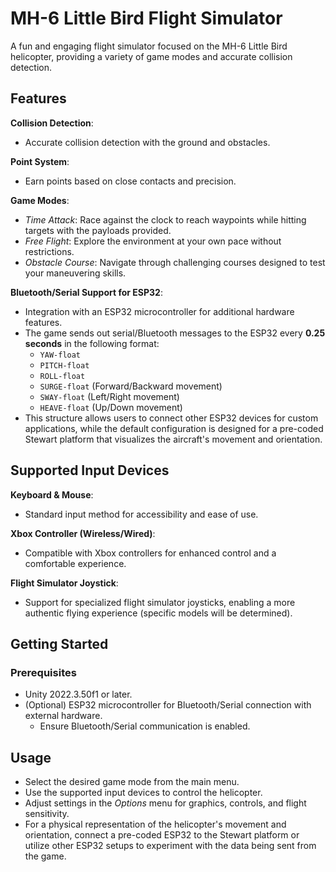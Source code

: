 
# MH-6 Little Bird Flight Simulator

A fun and engaging flight simulator focused on the MH-6 Little Bird helicopter, providing a variety of game modes and accurate collision detection.

## Features

**Collision Detection**:
- Accurate collision detection with the ground and obstacles.

**Point System**:
- Earn points based on close contacts and precision.

**Game Modes**:
- *Time Attack*: Race against the clock to reach waypoints while hitting targets with the payloads provided.
- *Free Flight*: Explore the environment at your own pace without restrictions.
- *Obstacle Course*: Navigate through challenging courses designed to test your maneuvering skills.

**Bluetooth/Serial Support for ESP32**:
- Integration with an ESP32 microcontroller for additional hardware features.
- The game sends out serial/Bluetooth messages to the ESP32 every **0.25 seconds** in the following format:
  - `YAW-float`
  - `PITCH-float`
  - `ROLL-float`
  - `SURGE-float` (Forward/Backward movement)
  - `SWAY-float` (Left/Right movement)
  - `HEAVE-float` (Up/Down movement)
- This structure allows users to connect other ESP32 devices for custom applications, while the default configuration is designed for a pre-coded Stewart platform that visualizes the aircraft's movement and orientation.

## Supported Input Devices

**Keyboard & Mouse**:
- Standard input method for accessibility and ease of use.

**Xbox Controller (Wireless/Wired)**:
- Compatible with Xbox controllers for enhanced control and a comfortable experience.

**Flight Simulator Joystick**:
- Support for specialized flight simulator joysticks, enabling a more authentic flying experience (specific models will be determined).

## Getting Started

### Prerequisites
- Unity 2022.3.50f1 or later.
- (Optional) ESP32 microcontroller for Bluetooth/Serial connection with external hardware.
  - Ensure Bluetooth/Serial communication is enabled.

## Usage
- Select the desired game mode from the main menu.
- Use the supported input devices to control the helicopter.
- Adjust settings in the *Options* menu for graphics, controls, and flight sensitivity.
- For a physical representation of the helicopter's movement and orientation, connect a pre-coded ESP32 to the Stewart platform or utilize other ESP32 setups to experiment with the data being sent from the game.